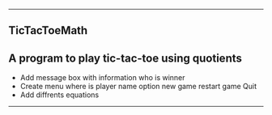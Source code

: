 ----------------------------------
TicTacToeMath
----------------------------------
A program to play tic-tac-toe using quotients
----------------------------------
* Add message box with information who is winner
* Create menu where is player name option
	               new game
                       restart game
                       Quit
* Add diffrents equations
----------------------------------
